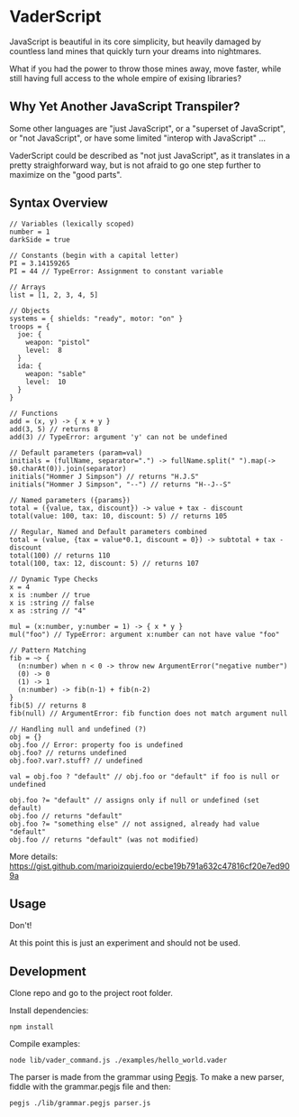 # VaderScript

JavaScript is beautiful in its core simplicity, but heavily damaged by countless land mines that quickly turn your dreams into nightmares.

What if you had the power to throw those mines away, move faster, while still having full access to the whole empire of exising libraries?


## Why Yet Another JavaScript Transpiler?

Some other languages are "just JavaScript", or a "superset of JavaScript", or "not JavaScript", or have some limited "interop with JavaScript" ...

VaderScript could be described as "not just JavaScript", as it translates in a pretty straighforward way, but is not afraid to go one step further to maximize on the "good parts".


## Syntax Overview

```
// Variables (lexically scoped)
number = 1
darkSide = true

// Constants (begin with a capital letter)
PI = 3.14159265
PI = 44 // TypeError: Assignment to constant variable

// Arrays
list = [1, 2, 3, 4, 5]

// Objects
systems = { shields: "ready", motor: "on" }
troops = {
  joe: {
    weapon: "pistol"
    level:  8
  }
  ida: {
    weapon: "sable"
    level:  10
  }
}

// Functions
add = (x, y) -> { x + y }
add(3, 5) // returns 8
add(3) // TypeError: argument 'y' can not be undefined

// Default parameters (param=val)
initials = (fullName, separator=".") -> fullName.split(" ").map(-> $0.charAt(0)).join(separator)
initials("Hommer J Simpson") // returns "H.J.S"
initials("Hommer J Simpson", "--") // returns "H--J--S"

// Named parameters ({params})
total = ({value, tax, discount}) -> value + tax - discount
total(value: 100, tax: 10, discount: 5) // returns 105

// Regular, Named and Default parameters combined
total = (value, {tax = value*0.1, discount = 0}) -> subtotal + tax - discount
total(100) // returns 110
total(100, tax: 12, discount: 5) // returns 107

// Dynamic Type Checks
x = 4
x is :number // true
x is :string // false
x as :string // "4"

mul = (x:number, y:number = 1) -> { x * y }
mul("foo") // TypeError: argument x:number can not have value "foo"

// Pattern Matching
fib = ~> {
  (n:number) when n < 0 -> throw new ArgumentError("negative number")
  (0) -> 0
  (1) -> 1
  (n:number) -> fib(n-1) + fib(n-2)
}
fib(5) // returns 8
fib(null) // ArgumentError: fib function does not match argument null

// Handling null and undefined (?)
obj = {}
obj.foo // Error: property foo is undefined
obj.foo? // returns undefined
obj.foo?.var?.stuff? // undefined

val = obj.foo ? "default" // obj.foo or "default" if foo is null or undefined 

obj.foo ?= "default" // assigns only if null or undefined (set default)
obj.foo // returns "default"
obj.foo ?= "something else" // not assigned, already had value "default"
obj.foo // returns "default" (was not modified)
```

More details: https://gist.github.com/marioizquierdo/ecbe19b791a632c47816cf20e7ed909a

## Usage

Don't!

At this point this is just an experiment and should not be used.


## Development

Clone repo and go to the project root folder.

Install dependencies:

```
npm install
```

Compile examples:

```
node lib/vader_command.js ./examples/hello_world.vader
```

The parser is made from the grammar using [Pegjs](http://pegjs.org/). To make a new parser, fiddle with the grammar.pegjs file and then:

```
pegjs ./lib/grammar.pegjs parser.js
```



